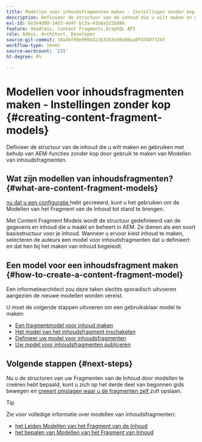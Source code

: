 ```yaml
---
title: Modellen voor inhoudsfragmenten maken - Instellingen zonder kop
description: Definieer de structuur van de inhoud die u wilt maken en gebruiken met behulp van AEM-functies zonder kop door gebruik te maken van Modellen van inhoudsfragmenten.
exl-id: 8e3e4d00-34d3-4d4f-bc3a-43b8a322b986
feature: Headless, Content Fragments,GraphQL API
role: Admin, Architect, Developer
source-git-commit: 38a4bf89e099432163163e90e08aa0f47407724f
workflow-type: tm+mt
source-wordcount: '231'
ht-degree: 0%

---
```


# Modellen voor inhoudsfragmenten maken - Instellingen zonder kop {#creating-content-fragment-models}

Definieer de structuur van de inhoud die u wilt maken en gebruiken met behulp van AEM-functies zonder kop door gebruik te maken van Modellen van inhoudsfragmenten.

## Wat zijn modellen van inhoudsfragmenten? {#what-are-content-fragment-models}

[ nu dat u een configuratie ](create-configuration.md) hebt gecreeerd, kunt u het gebruiken om de Modellen van het Fragment van de Inhoud tot stand te brengen.

Met Content Fragment Models wordt de structuur gedefinieerd van de gegevens en inhoud die u maakt en beheert in AEM. Ze dienen als een soort basisstructuur voor je inhoud. Wanneer u ervoor kiest inhoud te maken, selecteren de auteurs een model voor inhoudsfragmenten dat u definieert en dat hen bij het maken van inhoud begeleidt.

## Een model voor een inhoudsfragment maken {#how-to-create-a-content-fragment-model}

Een informatiearchitect zou deze taken slechts sporadisch uitvoeren aangezien de nieuwe modellen worden vereist.

U moet de volgende stappen uitvoeren om een gebruiksklaar model te maken:

* [Een fragmentmodel voor inhoud maken](/help/sites-cloud/administering/content-fragments/managing-content-fragment-models.md#creating-a-content-fragment-model)
* [Het model van het inhoudsfragment inschakelen](/help/sites-cloud/administering/content-fragments/managing-content-fragment-models.md#enabling-a-content-fragment-model)
* [Definieer uw model voor inhoudsfragmenten](/help/sites-cloud/administering/content-fragments/content-fragment-models.md)
* [Uw model voor inhoudsfragmenten publiceren](/help/sites-cloud/administering/content-fragments/managing-content-fragment-models.md#publishing-a-content-fragment-model)

## Volgende stappen {#next-steps}

Nu u de structuren van uw Fragmenten van de Inhoud door modellen te creëren hebt bepaald, kunt u zich op het derde deel van begonnen gids bewegen en [ creeert omslagen waar u de fragmenten zelf ](create-assets-folder.md) zult opslaan.

>[!TIP]
>
>Zie voor volledige informatie over modellen van inhoudsfragmenten:
>
>* [ het Leiden Modellen van het Fragment van de Inhoud ](/help/sites-cloud/administering/content-fragments/managing-content-fragment-models.md)
>* [ het bepalen van Modellen van het Fragment van Inhoud ](/help/sites-cloud/administering/content-fragments/content-fragment-models.md)
